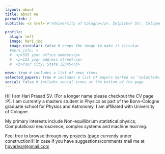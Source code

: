 ```yaml
---
layout: about
title: about me
permalink: /
subtitle: <a href='#'>University of Cologne</a>. Zulpicher Str. Cologne. Germany.

profile:
  align: left
  image: hari.jpg
  image_circular: false # crops the image to make it circular
  #more_info: >
  #  <p>555 your office number</p>
  #  <p>123 your address street</p>
  #  <p>Your City, State 12345</p>

news: true # includes a list of news items
selected_papers: true # includes a list of papers marked as "selected={true}"
social: false # includes social icons at the bottom of the page
---
```


Hi! I am Hari Prasad SV. (For a longer name please checkout the CV page :P). I am currently a masters student in Physics as part of the Bonn-Cologne graduate school for Physics and Astronomy. I am affiliated with University of Cologne. 

My primary interests include Non-equillibrium statistical physics, Computational neuroscience, complex systems and machine learning. 

Feel free to browse through my projects (page currently under construction!)! In case if you have suggestions/comments mail me at [hpvariyar@gmail.com](mailto:hpvariyar@gmail.com)